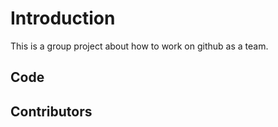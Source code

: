 # Introduction

This is a group project about how to work on github as a team.
 
## Code

## Contributors
